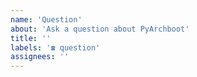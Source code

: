 ```yaml
---
name: 'Question'
about: 'Ask a question about PyArchboot'
title: ''
labels: '☎️ question'
assignees: ''
---
```


<!-- Please search existing issues to avoid creating duplicates. -->

